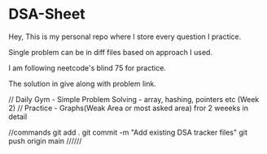 # DSA-Sheet
Hey, This is my personal  repo where I store every question I practice.

Single problem can be in diff files based on approach I used.

I am following neetcode's blind 75 for practice.

The solution in give along with problem link.


// Daily Gym - Simple Problem Solving - array, hashing, pointers etc (Week 2)
// Practice - Graphs(Weak Area or most asked area) fror 2 weeeks in detail

//commands
git add .
git commit -m "Add existing DSA tracker files"
git push origin main
//////
